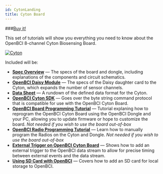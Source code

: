 ```yaml
---
id: CytonLanding
title: Cyton Board
---
```


###[Buy it!](https://shop.openbci.com/collections/frontpage/products/cyton-biosensing-board-8-channel?variant=38958638542)

This set of tutorials will show you everything you need to know about the OpenBCI 8-channel Cyton Biosensing Board.

<a href="https://imgbb.com/"><img src="https://i.ibb.co/cNj9pyf/Cyton.jpg" alt="Cyton" border="0" /></a>

Included will be:

* [**Spec Overview**](02Cyton/02-Cyton.md) — The specs of the board and dongle, including explanations of the components and circuit schematics.
* [**OpenBCI Daisy Module**](02Cyton/02-Cyton.md#openbci-daisy-module) — The specs of the Daisy daughter card to the Cyton, which expands the number of sensor channels.
* [**Data Sheet**](02Cyton/03-Cyton_Data_Format.md) — A rundown of the defined data format for the Cyton.
* [**OpenBCI Cyton SDK**](02Cyton/04-OpenBCI_Cyton_SDK.md) — Goes over the byte string command protocol that is compatible for use with the OpenBCI Cyton Board.
* [**OpenBCI Board Programming Tutorial**](02Cyton/05-Cyton_Board_Programming_Tutorial.md) — Tutorial explaning how to reprogram the OpenBCI Cyton Board using the OpenBCI Dongle and your PC, allowing you to update firmware or hope to customize the board. *Not needed if you wish to use the board out-of-box*
* [**OpenBCI Radio Programming Tutorial**](02Cyton/06-Cyton_Radios_Programming_Tutorial.md) — Learn how to manually program the Radios on the Cyton and Dongle. *Not needed if you wish to use the board out-of-box*
* [**External Trigger on OpenBCI Cyton Board**](02Cyton/06-External_Trigger_Cyton_Example.md) — Shows how to add an external trigger to the OpenBCI data stream to allow for precise timing between external events and the data stream.
* [**Using SD Card with OpenBCI**](02Cyton/09-Using_SD_Card_with_OpenBCI.md) — Covers how to add an SD card for local storage to OpenBCI.
